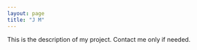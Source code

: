 ```yaml
---
layout: page
title: "J M"
---
```


This is the description of my project.
Contact me only if needed.

